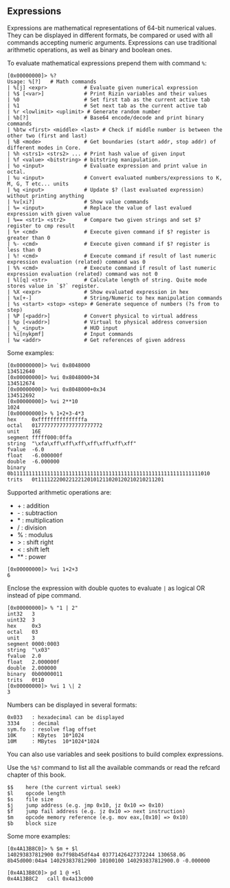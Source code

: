 ## Expressions

Expressions are mathematical representations of 64-bit numerical values.
They can be displayed in different formats, be compared or used with all commands
accepting numeric arguments. Expressions can use traditional arithmetic operations,
as well as binary and boolean ones.

To evaluate mathematical expressions prepend them with command `%`:
```
[0x00000000]> %?
Usage: %[?]   # Math commands
| %[j] <expr>            # Evaluate given numerical expression
| %$ [<var>]             # Print Rizin variables and their values
| %0                     # Set first tab as the current active tab
| %1                     # Set next tab as the current active tab
| %r <lowlimit> <uplimit> # Generate random number
| %b[?]                  # Base64 encode/decode and print binary commands
| %btw <first> <middle> <last> # Check if middle number is between the other two (first and last)
| %B <mode>              # Get boundaries (start addr, stop addr) of different modes in Core.
| %h <strs1> <strs2> ... # Print hash value of given input
| %f <value> <bitstring> # bitstring manipulation.
| %o <input>             # Evaluate expression and print value in octal.
| %u <input>             # Convert evaluated numbers/expressions to K, M, G, T etc... units
| %q <input>             # Update $? (last evaluated expression) without printing anything
| %v[xi?]                # Show value commands
| %= <input>             # Replace the value of last evalued expression with given value
| %== <str1> <str2>      # Compare two given strings and set $? register to cmp result
| %+ <cmd>               # Execute given command if $? register is greater than 0
| %- <cmd>               # Execute given command if $? register is less than 0
| %! <cmd>               # Execute command if result of last numeric expression evaluation (related) command was 0
| %% <cmd>               # Execute command if result of last numeric expression evaluation (related) command was not 0
| %l[q] <str>            # Calculate length of string. Quite mode stores value in `$?` register.
| %X <expr>              # Show evaluated expression in hex
| %x[+-]                 # String/Numeric to hex manipulation commands
| %s <start> <stop> <step> # Generate sequence of numbers (?s from to step)
| %P [<paddr>]           # Convert physical to virtual address
| %p [<vaddr>]           # Virtual to physical address conversion
| %_ <input>             # HUD input
| %i[nykpmf]             # Input commands
| %w <addr>              # Get references of given address
```

Some examples:
```
[0x00000000]> %vi 0x8048000
134512640
[0x00000000]> %vi 0x8048000+34
134512674
[0x00000000]> %vi 0x8048000+0x34
134512692
[0x00000000]> %vi 2**10
1024
[0x00000000]> % 1+2+3-4*3
hex     0xfffffffffffffffa
octal   01777777777777777777772
unit    16E
segment fffff000:0ffa
string  "\xfa\xff\xff\xff\xff\xff\xff\xff"
fvalue  -6.0
float   -6.000000f
double  -6.000000
binary  0b1111111111111111111111111111111111111111111111111111111111111010
trits   0t11112220022122120101211020120210210211201
```

Supported arithmetic operations are:

 *  \+ : addition
 *  \- : subtraction
 *  \* : multiplication
 *  / : division
 *  % : modulus
 *  \> : shift right
 *  < : shift left
 * \*\* : power

```
[0x00000000]> %vi 1+2+3
6
```

Enclose the expression with double quotes to evaluate `|` as logical OR instead of pipe command.

```
[0x00000000]> % "1 | 2"
int32   3
uint32  3
hex     0x3
octal   03
unit    3
segment 0000:0003
string  "\x03"
fvalue  2.0
float   2.000000f
double  2.000000
binary  0b00000011
trits   0t10
[0x00000000]> %vi 1 \| 2
3
```

Numbers can be displayed in several formats:

```
0x033   : hexadecimal can be displayed
3334    : decimal
sym.fo  : resolve flag offset
10K     : KBytes  10*1024
10M     : MBytes  10*1024*1024
```

You can also use variables and seek positions to build complex expressions.

Use the `%$?` command to list all the available commands or read the refcard chapter of this book.

```
$$    here (the current virtual seek)
$l    opcode length
$s    file size
$j    jump address (e.g. jmp 0x10, jz 0x10 => 0x10)
$f    jump fail address (e.g. jz 0x10 => next instruction)
$m    opcode memory reference (e.g. mov eax,[0x10] => 0x10)
$b    block size
```

Some more examples:

```
[0x4A13B8C0]> % $m + $l
140293837812900 0x7f98b45df4a4 03771426427372244 130658.0G 8b45d000:04a4 140293837812900 10100100 140293837812900.0 -0.000000
```
```
[0x4A13B8C0]> pd 1 @ +$l
0x4A13B8C2   call 0x4a13c000
```
